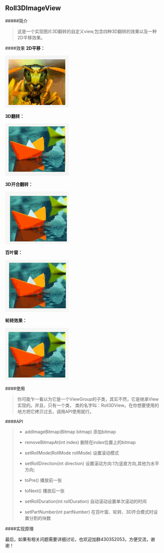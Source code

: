 Roll3DImageView
----
#####简介
>这是一个实现图片3D翻转的自定义view,包含四种3D翻转的效果以及一种2D平移效果。

####效果
**2D平移：**

![](https://github.com/zhangyuChen1991/some_sources/blob/master/3DView/2d.gif)

**3D翻转：**

![](https://github.com/zhangyuChen1991/some_sources/blob/master/3DView/whole3D.gif)

**3D开合翻转：**

![](https://github.com/zhangyuChen1991/some_sources/blob/master/3DView/spe.gif)

**百叶窗：**

![](https://github.com/zhangyuChen1991/some_sources/blob/master/3DView/byc.gif)

**轮转效果：**

![](https://github.com/zhangyuChen1991/some_sources/blob/master/3DView/inturn.gif)


####使用
>你可能乍一看以为它是一个ViewGroup的子类，其实不然，它是继承View实现的。并且，只有一个类，
类的名字叫：Roll3DView。在你想要使用的地方把它拷贝过去，调用API使用就行。

####API
>* addImageBitmap(Bitmap bitmap)  添加bitmap
>
>* removeBitmapAt(int index)  删除在index位置上的bitmap
>
>* setRollMode(RollMode rollMode)  设置滚动模式
>
>* setRollDirection(int direction)  设置滚动方向:1为竖直方向,其他为水平方向;
>
>* toPre() 播放前一张
>
>* toNext() 播放后一张
>
>* setRollDuration(int rollDuration)  自动滚动设置单次滚动的时间
>
>* setPartNumber(int partNumber)  在百叶窗、轮转、3D开合模式时设置分割的块数


####实现原理
>



最后，如果有相关问题需要详细讨论，也欢迎加群430352053，方便交流，谢谢！

